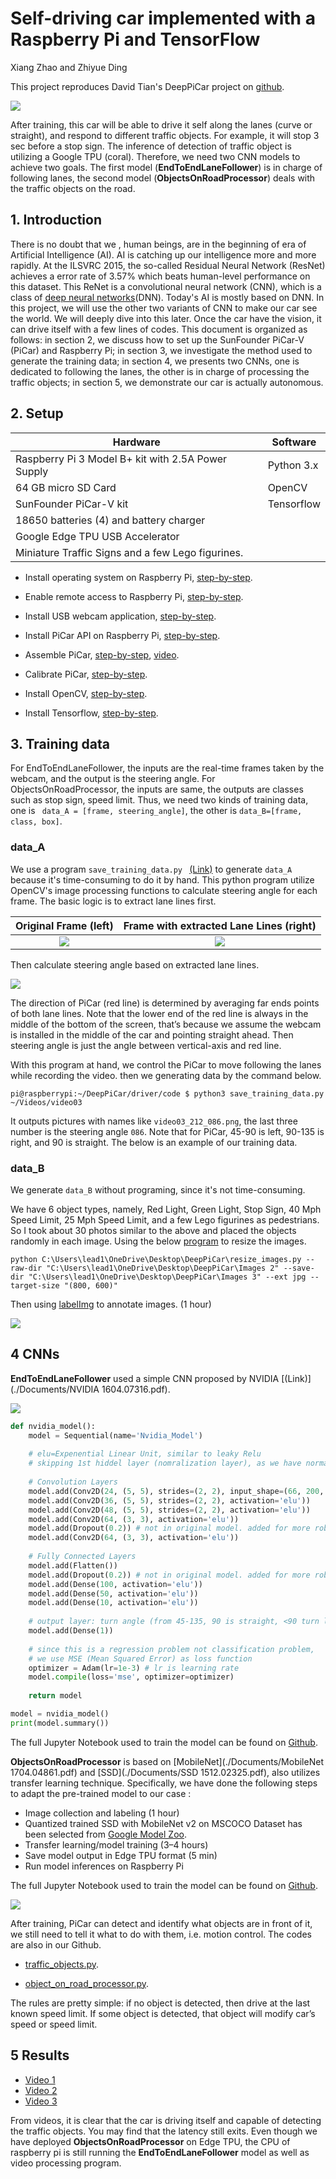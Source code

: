 # Self-driving car implemented with a Raspberry Pi and TensorFlow
Xiang Zhao and Zhiyue Ding

This project reproduces David Tian's DeepPiCar project on [github](https://github.com/dctian/DeepPiCar).

![](./doc/images/Cover.jpg)

After training, this car will be able to drive it self along the lanes (curve or straight), and respond to different traffic objects. For example, it will stop 3 sec before a stop sign. The inference of detection of traffic object is utilizing a Google TPU (coral). Therefore, we need two CNN models to achieve two goals. The first model (**EndToEndLaneFollower**) is in charge of following lanes, the second model (**ObjectsOnRoadProcessor**) deals with the traffic objects on the road. 

## 1. Introduction
There is no doubt that we , human  beings, are in the beginning of era of Artificial Intelligence (AI). AI is catching up our intelligence more and more rapidly.  At the ILSVRC 2015, the so-called Residual Neural Network (ResNet) achieves a error rate of 3.57% which beats human-level performance on this dataset. This ReNet is a convolutional neural network (CNN), which is a class of [deep neural networks](https://en.wikipedia.org/wiki/Deep_neural_network)(DNN). Today's AI is mostly based on DNN. In this project, we will use the other two variants of CNN to make our car see the world. We will deeply dive into this later. Once the car have the vision, it can drive itself with a few lines of codes. This document is organized as follows: in section 2, we discuss how to set up the SunFounder PiCar-V (PiCar) and Raspberry Pi; in section 3, we investigate the method used to generate the training data; in section 4, we presents two CNNs, one is dedicated to following the lanes, the other is in charge of processing the traffic objects; in section 5, we demonstrate our car is actually autonomous.

## 2. Setup
| Hardware                                           | Software   |
| -------------------------------------------------- | ---------- |
| Raspberry Pi 3 Model B+ kit with 2.5A Power Supply | Python 3.x |
| 64 GB micro SD Card                                | OpenCV     |
| SunFounder PiCar-V kit                             | Tensorflow |
| 18650 batteries (4) and  battery charger           |            |
| Google Edge TPU USB Accelerator                    |            |
| Miniature Traffic Signs  and a few Lego figurines. |            |

* Install operating system on Raspberry Pi, [step-by-step](https://projects.raspberrypi.org/en/projects/raspberry-pi-setting-up). 

* Enable remote access to Raspberry Pi, [step-by-step](./doc/remote_access_to_raspberry_pi.pdf).

* Install USB webcam application, [step-by-step](./doc/Cheese.pdf).

* Install PiCar API on Raspberry Pi, [step-by-step](./doc/sunfounder_picar_V_API.pdf).

* Assemble PiCar, [step-by-step](https://www.sunfounder.com/learn/download/X1BWQ19SYXNwYmVycnlfUGlfU21hcnRfVmlkZW9fQ2FyX1YyLjAucGRm/dispi), [video](https://www.youtube.com/watch?v=Tg_g4YoAZdc&list=PLwWF-ICTWmB6TJ9_kBLL4r_P4yszQycoU).

* Calibrate PiCar, [step-by-step](./doc/Calibration.pdf).

* Install OpenCV, [step-by-step](./doc/open_cv.pdf).

* Install Tensorflow, [step-by-step](./doc/Tensorflow.pdf).

## 3. Training data

For EndToEndLaneFollower, the inputs are the real-time frames taken by the webcam, and the output is the steering angle. For ObjectsOnRoadProcessor, the inputs are same, the outputs are classes such as stop sign, speed limit. Thus, we need two kinds of training data, one is ` data_A = [frame, steering_angle]`, the other is `data_B=[frame, class, box]`.

### data_A

We  use a program `save_training_data.py ` [(Link)](https://github.com/lead14r/DeepPiCar/blob/master/driver/code/save_training_data.py) to generate `data_A`  because it's time-consuming to do it by hand.  This python program utilize OpenCV's image processing functions to calculate steering angle for each frame. The basic logic is to extract lane lines first.

|                Original Frame (left)                 |       Frame with extracted Lane Lines (right)        |
| :--------------------------------------------------: | :--------------------------------------------------: |
| ![](C:\Users\lead1\OneDrive\Desktop\DeepPiCar\1.png) | ![](C:\Users\lead1\OneDrive\Desktop\DeepPiCar\2.png) |

Then calculate steering angle based on extracted lane lines. 

![](C:\Users\lead1\OneDrive\Desktop\DeepPiCar\3.png)



The direction of PiCar (red line) is determined by averaging far ends points of both lane lines. Note that the lower end of the red line is always in the middle of the bottom of the screen, that’s because we assume the webcam is installed in the middle of the car and pointing straight ahead. Then steering angle is just the angle between vertical-axis and red line.

With this program at hand, we control the PiCar to move following the lanes while recording the video. then we generating data by the command below.

```
pi@raspberrypi:~/DeepPiCar/driver/code $ python3 save_training_data.py ~/Videos/video03
```

It outputs pictures with names like `video03_212_086.png`, the last three number is the steering angle `086`. Note that for PiCar, 45-90 is left, 90-135 is right, and 90 is straight. The below is an example of our training data.

### data_B

We generate `data_B` without programing, since it's not time-consuming.

We have 6 object types, namely, Red Light, Green Light, Stop Sign, 40 Mph Speed Limit, 25 Mph Speed Limit, and a few Lego figurines as pedestrians. So I took about 30 photos similar to the above and placed the objects randomly in each image. Using the below [program](./resize_images.py) to resize the images.

```
python C:\Users\lead1\OneDrive\Desktop\DeepPiCar\resize_images.py --raw-dir "C:\Users\lead1\OneDrive\Desktop\DeepPiCar\Images 2" --save-dir "C:\Users\lead1\OneDrive\Desktop\DeepPiCar\Images 3" --ext jpg --target-size "(800, 600)"
```

Then using [labelImg](https://tzutalin.github.io/labelImg/) to annotate images. (1 hour)

![](C:\Users\lead1\OneDrive\Desktop\DeepPiCar\4.png)

## 4 CNNs

**EndToEndLaneFollower** used a simple CNN proposed by NVIDIA [(Link)](./Documents/NVIDIA 1604.07316.pdf).

![](C:\Users\lead1\OneDrive\Desktop\DeepPiCar\5.jpeg)

```python
def nvidia_model():
    model = Sequential(name='Nvidia_Model')
    
    # elu=Expenential Linear Unit, similar to leaky Relu
    # skipping 1st hiddel layer (nomralization layer), as we have normalized the data
    
    # Convolution Layers
    model.add(Conv2D(24, (5, 5), strides=(2, 2), input_shape=(66, 200, 3),\	                 activation='elu')) 
    model.add(Conv2D(36, (5, 5), strides=(2, 2), activation='elu')) 
    model.add(Conv2D(48, (5, 5), strides=(2, 2), activation='elu')) 
    model.add(Conv2D(64, (3, 3), activation='elu')) 
    model.add(Dropout(0.2)) # not in original model. added for more robustness
    model.add(Conv2D(64, (3, 3), activation='elu')) 
    
    # Fully Connected Layers
    model.add(Flatten())
    model.add(Dropout(0.2)) # not in original model. added for more robustness
    model.add(Dense(100, activation='elu'))
    model.add(Dense(50, activation='elu'))
    model.add(Dense(10, activation='elu'))
    
    # output layer: turn angle (from 45-135, 90 is straight, <90 turn left, >90 turn         right)
    model.add(Dense(1)) 
    
    # since this is a regression problem not classification problem,
    # we use MSE (Mean Squared Error) as loss function
    optimizer = Adam(lr=1e-3) # lr is learning rate
    model.compile(loss='mse', optimizer=optimizer)
    
    return model

model = nvidia_model()
print(model.summary())
```

The full Jupyter Notebook used to train the model can be found on [Github](https://github.com/lead14r/DeepPiCar/blob/master/models/lane_navigation/code/end_to_end_lane_navigation.ipynb).

**ObjectsOnRoadProcessor** is based on [MobileNet](./Documents/MobileNet 1704.04861.pdf) and [SSD](./Documents/SSD 1512.02325.pdf), also utilizes transfer learning technique. Specifically, we have done the following steps to adapt the pre-trained model to our case :

* Image collection and labeling (1 hour)
* Quantized trained SSD with MobileNet v2 on MSCOCO Dataset has been selected from [Google Model Zoo](https://github.com/tensorflow/models/blob/master/research/object_detection/g3doc/detection_model_zoo.md).
* Transfer learning/model training (3–4 hours)
* Save model output in Edge TPU format (5 min)
* Run model inferences on Raspberry Pi

The full Jupyter Notebook used to train the model can be found on [Github](https://github.com/lead14r/DeepPiCar/blob/master/models/object_detection/code/tensorflow_traffic_sign_detection.ipynb).

![](C:\Users\lead1\OneDrive\Desktop\DeepPiCar\6.png)

After training, PiCar can detect and identify what objects are in front of it, we still need to tell it what to do with them, i.e. motion control.  The codes are also in our Github. 

* [traffic_objects.py](https://github.com/lead14r/DeepPiCar/blob/master/driver/code/traffic_objects.py).

* [object_on_road_processor.py](https://github.com/lead14r/DeepPiCar/blob/master/driver/code/objects_on_road_processor.py).

The rules are pretty simple: if no object is detected, then drive at the last known speed limit. If some object is detected, that object will modify car’s speed or speed limit.

## 5 Results

* [Video 1](https://www.youtube.com/watch?v=uJVD-99SaUQ)
* [Video 2](https://www.youtube.com/watch?v=191kxmClAb0&t=35s)
* [Video 3](https://www.youtube.com/watch?v=joa1y8AXkQQ)

From videos, it is clear that the car is driving itself and capable of detecting the traffic objects. You may find that the latency still exits. Even though we have deployed **ObjectsOnRoadProcessor** on Edge TPU, the CPU of raspberry pi is still running the **EndToEndLaneFollower** model as well as video processing program. 

